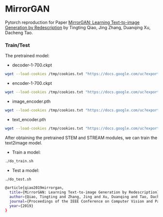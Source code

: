 # MirrorGAN

Pytorch reproduction for Paper [MirrorGAN: Learning Text-to-image Generation by Redescription](https://arxiv.org/abs/1903.05854) by Tingting Qiao, Jing Zhang, Duanqing Xu, Dacheng Tao. 

### Train/Test
The pretrained model:
- decoder-1-700.ckpt
```bash
wget --load-cookies /tmp/cookies.txt "https://docs.google.com/uc?export=download&confirm=$(wget --quiet --save-cookies /tmp/cookies.txt --keep-session-cookies --no-check-certificate 'https://docs.google.com/uc?export=download&id=19JrwUlDjCHaf--TYS1lWxUPLvHkRU31k' -O- | sed -rn 's/.*confirm=([0-9A-Za-z_]+).*/\1\n/p')&id=19JrwUlDjCHaf--TYS1lWxUPLvHkRU31k" -O decoder-1-700.ckpt && rm -rf /tmp/cookies.txt
```
- encoder-1-700.ckpt
```bash
wget --load-cookies /tmp/cookies.txt "https://docs.google.com/uc?export=download&confirm=$(wget --quiet --save-cookies /tmp/cookies.txt --keep-session-cookies --no-check-certificate 'https://docs.google.com/uc?export=download&id=1Lj000raq4KHyRjjLt0dvmYitnBdnuuGE' -O- | sed -rn 's/.*confirm=([0-9A-Za-z_]+).*/\1\n/p')&id=1Lj000raq4KHyRjjLt0dvmYitnBdnuuGE" -O encoder-1-700.ckpt && rm -rf /tmp/cookies.txt
```
- image_encoder.pth
```bash
wget --load-cookies /tmp/cookies.txt "https://docs.google.com/uc?export=download&confirm=$(wget --quiet --save-cookies /tmp/cookies.txt --keep-session-cookies --no-check-certificate 'https://docs.google.com/uc?export=download&id=18tGgZVQDlDVArs1xfiBN3SnlVe00QyuK' -O- | sed -rn 's/.*confirm=([0-9A-Za-z_]+).*/\1\n/p')&id=18tGgZVQDlDVArs1xfiBN3SnlVe00QyuK" -O image_encoder.pth && rm -rf /tmp/cookies.txt
```
- text_encoder.pth
```bash
wget --load-cookies /tmp/cookies.txt "https://docs.google.com/uc?export=download&confirm=$(wget --quiet --save-cookies /tmp/cookies.txt --keep-session-cookies --no-check-certificate 'https://docs.google.com/uc?export=download&id=1vkuHgqZShLJpsLC_Xvuxj6M0WqlM82C7' -O- | sed -rn 's/.*confirm=([0-9A-Za-z_]+).*/\1\n/p')&id=1vkuHgqZShLJpsLC_Xvuxj6M0WqlM82C7" -O image_encoder.pth && rm -rf /tmp/cookies.txt
```

After obtaining the pretrained STEM and STREAM modules, we can train the text2image model.
- Train a model:
```bash
./do_train.sh
```
- Test a model:
```bash
./do_test.sh
```

```bash
@article{qiao2019mirrorgan,
  title={MirrorGAN: Learning Text-to-image Generation by Redescription},
  author={Qiao, Tingting and Zhang, Jing and Xu, Duanqing and Tao, Dacheng},
  journal={Proceedings of the IEEE Conference on Computer Vision and Pattern Recognition},
  year={2019}
}
```
